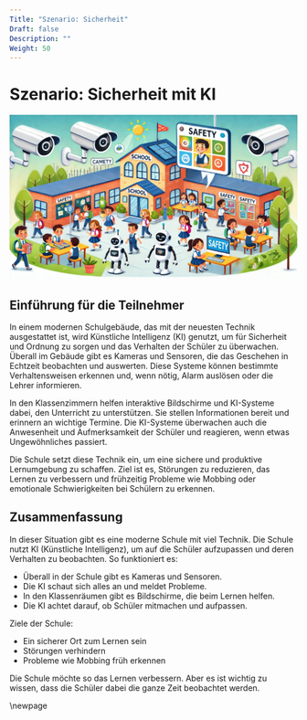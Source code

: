 ```yaml
---
Title: "Szenario: Sicherheit"
Draft: false
Description: ""
Weight: 50
---
```


# Szenario: Sicherheit mit KI


![Szenario Lernassistenz](Szenario-Sicherheit.jpeg)


## Einführung für die Teilnehmer

In einem modernen Schulgebäude, das mit der neuesten Technik ausgestattet ist, wird Künstliche Intelligenz (KI) genutzt, um für Sicherheit und Ordnung zu sorgen und das Verhalten der Schüler zu überwachen. Überall im Gebäude gibt es Kameras und Sensoren, die das Geschehen in Echtzeit beobachten und auswerten. Diese Systeme können bestimmte Verhaltensweisen erkennen und, wenn nötig, Alarm auslösen oder die Lehrer informieren.

In den Klassenzimmern helfen interaktive Bildschirme und KI-Systeme dabei, den Unterricht zu unterstützen. Sie stellen Informationen bereit und erinnern an wichtige Termine. Die KI-Systeme überwachen auch die Anwesenheit und Aufmerksamkeit der Schüler und reagieren, wenn etwas Ungewöhnliches passiert.

Die Schule setzt diese Technik ein, um eine sichere und produktive Lernumgebung zu schaffen. Ziel ist es, Störungen zu reduzieren, das Lernen zu verbessern und frühzeitig Probleme wie Mobbing oder emotionale Schwierigkeiten bei Schülern zu erkennen.

## Zusammenfassung

In dieser Situation gibt es eine moderne Schule mit viel Technik. Die Schule nutzt KI (Künstliche Intelligenz), um auf die Schüler aufzupassen und deren Verhalten zu beobachten.
So funktioniert es:

- Überall in der Schule gibt es Kameras und Sensoren.
- Die KI schaut sich alles an und meldet Probleme.
- In den Klassenräumen gibt es Bildschirme, die beim Lernen helfen.
- Die KI achtet darauf, ob Schüler mitmachen und aufpassen.

Ziele der Schule:

- Ein sicherer Ort zum Lernen sein
- Störungen verhindern
- Probleme wie Mobbing früh erkennen

Die Schule möchte so das Lernen verbessern. Aber es ist wichtig zu wissen, dass die Schüler dabei die ganze Zeit beobachtet werden.


\newpage
